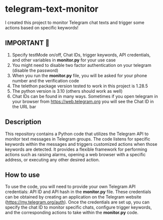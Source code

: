 # telegram-text-monitor
I created this project to monitor Telegram chat texts and trigger some actions based on specific keywords!

## **IMPORTANT** :red_circle:
1. Specify testMode on/off, Chat IDs, trigger keywords, API credentials, and other variables in **monitor.py** for your use case
2. You might need to disable two factor authentication on your telegram (disable the password)
3. When you run the **monitor.py** file, you will be asked for your phone number and the verification code
4. The telethon package version tested to work in this project is 1.28.5
5. The python version is 3.10 (others should work as well)
6. Chat IDs can be found in many ways. Sometimes if you open telegram in your browser from https://web.telegram.org you will see the Chat ID in the URL bar

## Description
This repository contains a Python code that utilizes the Telegram API to monitor text messages in Telegram groups. 
The code listens for specific keywords within the messages and triggers customized actions when those keywords are detected. 
It provides a flexible framework for performing actions such as raising alarms, opening a web browser with a specific address, or executing any other desired action.

## How to use
To use the code, you will need to provide your own Telegram API credentials: API ID and API hash in the **monitor.py** file. 
These credentials can be obtained by creating an application on the Telegram website (https://my.telegram.org/auth).
Once the credentials are set up, you can specify the chat ID to monitor specific chats, configure trigger keywords, and the corresponding actions to take within the **monitor.py** code.
